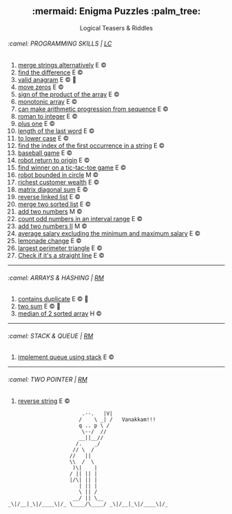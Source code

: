 <div align=center>
  <h2>:mermaid: Enigma Puzzles :palm_tree:</h2>
  Logical Teasers & Riddles
</div>


<h6>:camel: PROGRAMMING SKILLS | <a href="https://leetcode.com/studyplan/programming-skills/">LC</a></h6>
<ol>
  <li><a href="problemsets/lc/ps/1768_merge_strings_alternatively">merge strings alternatively</a> E ©️</li>
  <li><a href="problemsets/lc/ps/389_find_the_difference">find the difference</a> E ©️</li>
  <li><a href="problemsets/lc/ps/242_valid_anagram">valid anagram</a> E ©️ 🐍</li>
  <li><a href="problemsets/lc/ps/283_move_zeros">move zeros</a> E ©️</li>
  <li><a href="problemsets/lc/ps/1822_sign_of_the_product_of_the_array">sign of the product of the array</a> E ©️</li>
  <li><a href="problemsets/lc/ps/896_monotonic_array">monotonic array</a> E ©️</li>
  <li><a href="problemsets/lc/ps/1502_ap_from_sequence">can make arithmetic progression from sequence</a> E ©️</li>
  <li><a href="problemsets/lc/ps/13_roman_to_int">roman to integer</a> E ©️</li>
  <li><a href="problemsets/lc/ps/66_plus_one">plus one</a> E ©️</li>
  <li><a href="problemsets/lc/ps/58_length_of_last_word">length of the last word</a> E ©️</li>
  <li><a href="problemsets/lc/ps/709_to_lower_case">to lower case</a> E ©️</li>
  <li><a href="problemsets/lc/ps/28_index_of_first_occurrence">find the index of the first occurrence in a string</a> E ©️</li>
  <li><a href="problemsets/lc/ps/682_baseball_game">baseball game</a> E ©️</li>
  <li><a href="problemsets/lc/ps/657_robot_return_to_origin">robot return to origin</a> E ©️</li>
  <li><a href="problemsets/lc/ps/1275_find_winner_on_tic_tac_toe_game">find winner on a tic-tac-toe game</a> E ©️</li>
  <li><a href="problemsets/lc/ps/1041_robot_bounded_in_circle">robot bounded in circle</a> M ©️</li>
  <li><a href="problemsets/lc/ps/1672_richest_customer_wealth">richest customer wealth</a> E ©️</li>
  <li><a href="problemsets/lc/ps/1572_matrix_diagonal_sum">matrix diagonal sum</a> E ©️</li>
  <li><a href="problemsets/lc/ps/206_reverse_linked_list">reverse linked list</a> E ©️</li>
  <li><a href="problemsets/lc/ps/21_merge_2_sorted_list">merge two sorted list</a> E ©️</li>
  <li><a href="problemsets/lc/ps/2_add_two_numbers">add two numbers</a> M ©️</li>
  <li><a href="problemsets/lc/ps/1523_count_odd_no_in_an_interval_range">count odd numbers in an interval range</a> E ©️</li>
  <li><a href="problemsets/lc/ps/445_add_two_sum_2">add two numbers II</a> M ©️</li>
  <li><a href="problemsets/lc/ps/1491_avg_salary_excluding_min_max">average salary excluding the minimum and maximum salary</a> E ©️</li>
  <li><a href="problemsets/lc/ps/860_lemonade_change">lemonade change</a> E ©️</li>
  <li><a href="problemsets/lc/ps/976_largest_perimeter_triangle">largest perimeter triangle</a> E ©️</li>
  <li><a href="problemsets/lc/ps/1232_check_if_its_a_straight_line">Check if it's a straight line</a> E ©️</li>
</ol>


---


<h6>:camel: ARRAYS & HASHING | <a href="https://neetcode.io/roadmap">RM</a></h6>
<ol>
  <li><a href="problemsets/lc/array_nd_hashing/217_contains_duplicate">contains duplicate</a> E ©️ 🐍 </li>
  <li><a href="problemsets/lc/array_nd_hashing/1_two_sum">two sum</a> E ©️ 🐍 </li>
  <li><a href="problemsets/lc/array_nd_hashing/4_median_of_2_sorted_array">median of 2 sorted array</a> H ©️ </li>
</ol>


---


<h6>:camel: STACK & QUEUE | <a href="https://neetcode.io/roadmap">RM</a></h6>
<ol>
  <li><a href="problemsets/lc/stack/implement_queue_w_stack">implement queue using stack</a> E ©️ </li>
</ol>


---


<h6>:camel: TWO POINTER | <a href="https://neetcode.io/roadmap">RM</a></h6>
<ol>
  <li><a href="problemsets/lc/two_pointer/344_reverse_string">reverse string</a> E ©️ </li>
</ol>


```
                        .--.   |V|
                       /    \ _| /   Vanakkam!!!
                       q .. p \ /
                        \--/  //
                       __||__//
                      /.    _/
                     // \  /
                    //   ||
                    \\  /  \
                     )\|    |
                    / || || |
                    |/\| || |
                       | || |
                       \ || /
                     __/ || \__
_\|/__|_\|/____\|/_ \____/\____/ _\|/__|_\|/____\|/_
```
